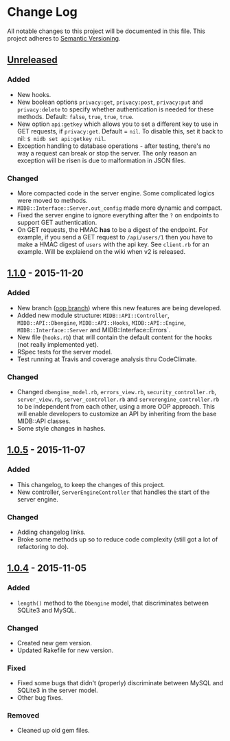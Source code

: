 # Change Log
All notable changes to this project will be documented in this file.
This project adheres to [Semantic Versioning](http://semver.org/).

## [Unreleased]
### Added
- New hooks.
- New boolean options `privacy:get`, `privacy:post`, `privacy:put` and `privacy:delete` to specify whether authentication
is needed for these methods. Default: `false`, `true`, `true`, `true`.
- New option `api:getkey` which allows you to set a different key to use in GET requests, if `privacy:get`. Default = `nil`.
To disable this, set it back to nil: `$ midb set api:getkey nil`.
- Exception handling to database operations - after testing, there's no way a request can break or stop the server. The only reason an exception will be risen is due to malformation in JSON files.

### Changed
- More compacted code in the server engine. Some complicated logics were moved to methods.
- `MIDB::Interface::Server.out_config` made more dynamic and compact.
- Fixed the server engine to ignore everything after the `?` on endpoints to support GET authentication.
- On GET requests, the HMAC **has** to be a digest of the endpoint. For example, if you send a GET request to `/api/users/1` then you have to make a HMAC digest of `users` with the api key. See `client.rb` for an example. Will be explaiend on the wiki when v2 is released.

## [1.1.0] - 2015-11-20
### Added
- New branch ([oop branch]) where this new features are being developed.
- Added new module structure: `MIDB::API::Controller`, `MIDB::API::Dbengine`, `MIDB::API::Hooks`, `MIDB::API::Engine`, `MIDB::Interface::Server` and MIDB::Interface::Errors`.
- New file (`hooks.rb`) that will contain the default content for the hooks (not really implemented yet).
- RSpec tests for the server model.
- Test running at Travis and coverage analysis thru CodeClimate.

### Changed
- Changed `dbengine_model.rb`, `errors_view.rb`, `security_controller.rb`, `server_view.rb`, `server_controller.rb` and `serverengine_controller.rb` to be independent from each other, using a more OOP approach. This will enable developers to customize an API by inheriting from the base MIDB::API classes.
- Some style changes in hashes. 

## [1.0.5] - 2015-11-07
### Added
- This changelog, to keep the changes of this project.
- New controller, `ServerEngineController` that handles the start of the server engine.

### Changed
- Adding changelog links.
- Broke some methods up so to reduce code complexity (still got a lot of refactoring to do).

## [1.0.4] - 2015-11-05
### Added
- `length()` method to the `Dbengine` model, that discriminates between SQLite3 and MySQL.

### Changed
- Created new gem version.
- Updated Rakefile for new version.

### Fixed
- Fixed some bugs that didn't (properly) discriminate between MySQL and SQLite3 in the server model.
- Other bug fixes.

### Removed
- Cleaned up old gem files.


[oop branch]: https://github.com/unrar/midb/tree/oop
[Unreleased]: https://github.com/unrar/midb/compare/v1.1.0...HEAD
[1.0.4]: https://github.com/unrar/midb/compare/v1.0.0...v1.0.4
[1.0.5]: https://github.com/unrar/midb/compare/v1.0.4...v1.0.5
[1.1.0]: https://github.com/unrar/midb/compare/v1.0.5...v1.1.0